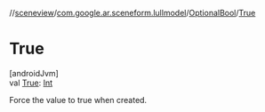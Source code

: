 //[sceneview](../../../index.md)/[com.google.ar.sceneform.lullmodel](../index.md)/[OptionalBool](index.md)/[True](-true.md)

# True

[androidJvm]\
val [True](-true.md): [Int](https://kotlinlang.org/api/latest/jvm/stdlib/kotlin/-int/index.html)

Force the value to true when created.
